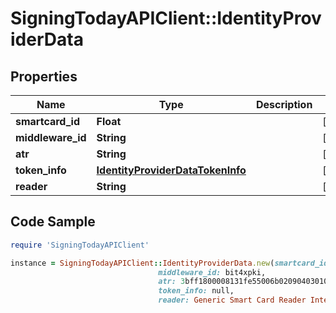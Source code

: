# SigningTodayAPIClient::IdentityProviderData

## Properties

Name | Type | Description | Notes
------------ | ------------- | ------------- | -------------
**smartcard_id** | **Float** |  | [optional] 
**middleware_id** | **String** |  | [optional] 
**atr** | **String** |  | [optional] 
**token_info** | [**IdentityProviderDataTokenInfo**](IdentityProviderDataTokenInfo.md) |  | [optional] 
**reader** | **String** |  | [optional] 

## Code Sample

```ruby
require 'SigningTodayAPIClient'

instance = SigningTodayAPIClient::IdentityProviderData.new(smartcard_id: -1121978858,
                                 middleware_id: bit4xpki,
                                 atr: 3bff1800008131fe55006b02090403010101434e5310318065,
                                 token_info: null,
                                 reader: Generic Smart Card Reader Interface 0)
```



